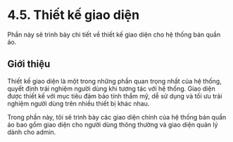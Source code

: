 # 4.5. Thiết kế giao diện

Phần này sẽ trình bày chi tiết về thiết kế giao diện cho hệ thống bán quần áo.

## Giới thiệu

Thiết kế giao diện là một trong những phần quan trọng nhất của hệ thống, quyết định trải nghiệm người dùng khi tương tác với hệ thống. Giao diện được thiết kế với mục tiêu đảm bảo tính thẩm mỹ, dễ sử dụng và tối ưu trải nghiệm người dùng trên nhiều thiết bị khác nhau.

Trong phần này, tôi sẽ trình bày các giao diện chính của hệ thống bán quần áo bao gồm giao diện cho người dùng thông thường và giao diện quản lý dành cho admin. 
